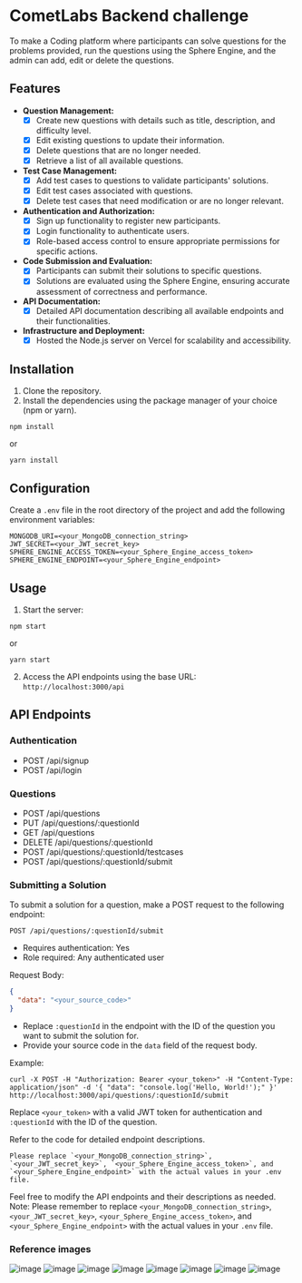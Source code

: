 # CometLabs Backend challenge

To make a Coding platform where participants can solve questions for the problems provided, run the questions using the Sphere Engine, and the admin can add, edit or delete the questions.

## Features

- **Question Management:**
  - [x] Create new questions with details such as title, description, and difficulty level.
  - [x] Edit existing questions to update their information.
  - [x] Delete questions that are no longer needed.
  - [x] Retrieve a list of all available questions.

- **Test Case Management:**
  - [x] Add test cases to questions to validate participants' solutions.
  - [x] Edit test cases associated with questions.
  - [x] Delete test cases that need modification or are no longer relevant.

- **Authentication and Authorization:**
  - [x] Sign up functionality to register new participants.
  - [x] Login functionality to authenticate users.
  - [x] Role-based access control to ensure appropriate permissions for specific actions.

- **Code Submission and Evaluation:**
  - [x] Participants can submit their solutions to specific questions.
  - [x] Solutions are evaluated using the Sphere Engine, ensuring accurate assessment of correctness and performance.

- **API Documentation:**
  - [x] Detailed API documentation describing all available endpoints and their functionalities.

- **Infrastructure and Deployment:**
  - [x] Hosted the Node.js server on Vercel for scalability and accessibility.
## Installation

1. Clone the repository.
2. Install the dependencies using the package manager of your choice (npm or yarn).

```shell
npm install
```

or

```shell
yarn install
```

## Configuration

Create a `.env` file in the root directory of the project and add the following environment variables:

```
MONGODB_URI=<your_MongoDB_connection_string>
JWT_SECRET=<your_JWT_secret_key>
SPHERE_ENGINE_ACCESS_TOKEN=<your_Sphere_Engine_access_token>
SPHERE_ENGINE_ENDPOINT=<your_Sphere_Engine_endpoint>
```

## Usage

1. Start the server:

```shell
npm start
```

or

```shell
yarn start
```

2. Access the API endpoints using the base URL: `http://localhost:3000/api`

## API Endpoints

### Authentication

- POST /api/signup
- POST /api/login

### Questions

- POST /api/questions
- PUT /api/questions/:questionId
- GET /api/questions
- DELETE /api/questions/:questionId
- POST /api/questions/:questionId/testcases
- POST /api/questions/:questionId/submit
### Submitting a Solution

To submit a solution for a question, make a POST request to the following endpoint:

```
POST /api/questions/:questionId/submit
```

- Requires authentication: Yes
- Role required: Any authenticated user

Request Body:

```json
{
  "data": "<your_source_code>"
}
```

- Replace `:questionId` in the endpoint with the ID of the question you want to submit the solution for.
- Provide your source code in the `data` field of the request body.

Example:

```shell
curl -X POST -H "Authorization: Bearer <your_token>" -H "Content-Type: application/json" -d '{ "data": "console.log('Hello, World!');" }' http://localhost:3000/api/questions/:questionId/submit
```

Replace `<your_token>` with a valid JWT token for authentication and `:questionId` with the ID of the question.


Refer to the code for detailed endpoint descriptions.

```
Please replace `<your_MongoDB_connection_string>`, `<your_JWT_secret_key>`, `<your_Sphere_Engine_access_token>`, and `<your_Sphere_Engine_endpoint>` with the actual values in your .env file.
```
Feel free to modify the API endpoints and their descriptions as needed.
Note: Please remember to replace `<your_MongoDB_connection_string>`, `<your_JWT_secret_key>`, `<your_Sphere_Engine_access_token>`, and `<your_Sphere_Engine_endpoint>` with the actual values in your `.env` file.

### Reference images 

![image](https://github.com/kaamilmirza/cometlabs-backend/assets/64482251/a379e7ec-e29f-437f-b4f1-dc4d0bc65951)
![image](https://github.com/kaamilmirza/cometlabs-backend/assets/64482251/296d36f5-d34c-4760-8cc7-16cc18394fce)
![image](https://github.com/kaamilmirza/cometlabs-backend/assets/64482251/1488d04e-4f4c-4055-b066-e3ef89b9b4c5)
![image](https://github.com/kaamilmirza/cometlabs-backend/assets/64482251/798d8a59-07c2-4a8e-8fe6-8163b92c3485)
![image](https://github.com/kaamilmirza/cometlabs-backend/assets/64482251/fc71f02e-3449-4e19-aec5-736b6a5e3ca4)
![image](https://github.com/kaamilmirza/cometlabs-backend/assets/64482251/6da41a87-51da-484c-9859-99d950e2f675)
![image](https://github.com/kaamilmirza/cometlabs-backend/assets/64482251/7e615758-69b9-4bbd-bd00-2a0f2ebb2b3c)
![image](https://github.com/kaamilmirza/cometlabs-backend/assets/64482251/8fee5be9-46da-4880-8ce5-163bf96466b0)


